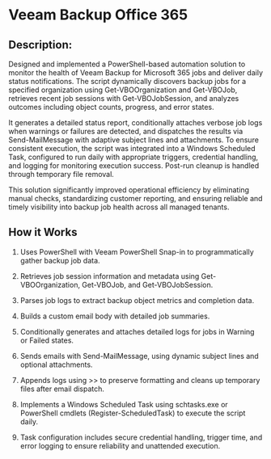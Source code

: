 # Veeam Backup Office 365

## Description:
Designed and implemented a PowerShell-based automation solution to monitor the health of Veeam Backup for Microsoft 365 jobs and deliver daily status notifications. The script dynamically discovers backup jobs for a specified organization using Get-VBOOrganization and Get-VBOJob, retrieves recent job sessions with Get-VBOJobSession, and analyzes outcomes including object counts, progress, and error states.

It generates a detailed status report, conditionally attaches verbose job logs when warnings or failures are detected, and dispatches the results via Send-MailMessage with adaptive subject lines and attachments. To ensure consistent execution, the script was integrated into a Windows Scheduled Task, configured to run daily with appropriate triggers, credential handling, and logging for monitoring execution success. Post-run cleanup is handled through temporary file removal.

This solution significantly improved operational efficiency by eliminating manual checks, standardizing customer reporting, and ensuring reliable and timely visibility into backup job health across all managed tenants.

## How it Works

1. Uses PowerShell with Veeam PowerShell Snap-in to programmatically gather backup job data.

2. Retrieves job session information and metadata using Get-VBOOrganization, Get-VBOJob, and Get-VBOJobSession.

3. Parses job logs to extract backup object metrics and completion data.

4. Builds a custom email body with detailed job summaries.

5. Conditionally generates and attaches detailed logs for jobs in Warning or Failed states.

6. Sends emails with Send-MailMessage, using dynamic subject lines and optional attachments.

7. Appends logs using >> to preserve formatting and cleans up temporary files after email dispatch.

8. Implements a Windows Scheduled Task using schtasks.exe or PowerShell cmdlets (Register-ScheduledTask) to execute the script daily.

9. Task configuration includes secure credential handling, trigger time, and error logging to ensure reliability and unattended execution.
